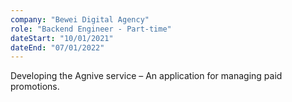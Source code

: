 ```yaml
---
company: "Bewei Digital Agency"
role: "Backend Engineer - Part-time"
dateStart: "10/01/2021"
dateEnd: "07/01/2022"
---
```


Developing the Agnive service – An application for managing paid promotions.
